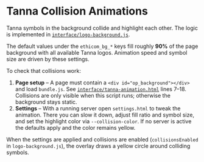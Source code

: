 # Tanna Collision Animations

Tanna symbols in the background collide and highlight each other. The logic is implemented in [`interface/logo-background.js`](../interface/logo-background.js).

The default values under the `ethicom_bg_*` keys fill roughly **90%** of the page background with all available Tanna logos. Animation speed and symbol size are driven by these settings.

To check that collisions work:

1. **Page setup** – A page must contain a `<div id="op_background"></div>` and load `bundle.js`.
   See [`interface/tanna-animation.html`](../interface/tanna-animation.html) lines 7–18.
   Collisions are only visible when this script runs; otherwise the background stays static.
2. **Settings** – With a running server open `settings.html` to tweak the animation.
   There you can slow it down, adjust fill ratio and symbol size, and set the highlight color via `--collision-color`.
   If no server is active the defaults apply and the color remains yellow.

When the settings are applied and collisions are enabled (`collisionsEnabled` in `logo-background.js`), the overlay draws a yellow circle around colliding symbols.
